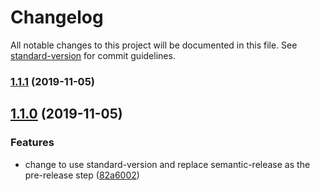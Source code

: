 # Changelog

All notable changes to this project will be documented in this file. See [standard-version](https://github.com/conventional-changelog/standard-version) for commit guidelines.

### [1.1.1](https://github.com/RonWang/Songhua/compare/v1.1.0...v1.1.1) (2019-11-05)

## [1.1.0](https://github.com/RonWang/Songhua/compare/v1.0.1...v1.1.0) (2019-11-05)


### Features

* change to use standard-version and replace semantic-release as the pre-release step ([82a6002](https://github.com/RonWang/Songhua/commit/82a60027e354f3d7fc8569f60cbcb5d673ba8063))

